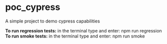 # poc_cypress
A simple project to demo cypress capabilities 

**To run regression tests:** in the terminal type and enter:  npm run regression
**To run smoke tests:** in the terminal type and enter:  npm run smoke